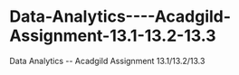 # Data-Analytics----Acadgild-Assignment-13.1-13.2-13.3
Data Analytics -- Acadgild Assignment 13.1/13.2/13.3
